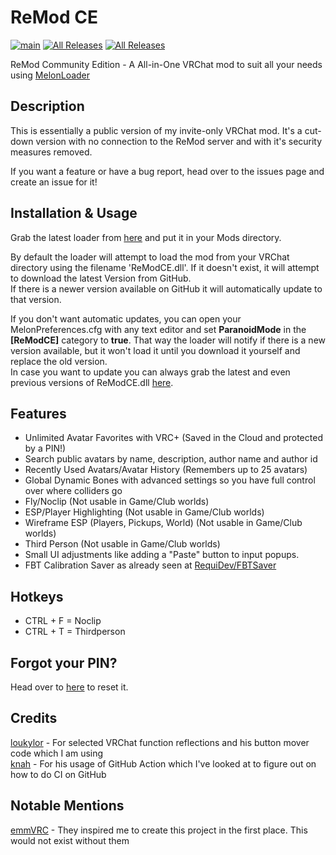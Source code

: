 # ReMod CE

[![main](https://img.shields.io/github/workflow/status/RequiDev/ReModCE/main?style=for-the-badge)](https://github.com/RequiDev/ReModCE/actions/workflows/main.yml)
[![All Releases](https://img.shields.io/github/downloads/RequiDev/ReModCE/total.svg?style=for-the-badge&logo=appveyor)](https://github.com/RequiDev/ReModCE/releases)
[![All Releases](https://img.shields.io/github/downloads/RequiDev/ReModCE/latest/total.svg?style=for-the-badge&logo=appveyor)](https://github.com/RequiDev/ReModCE/releases/latest)


ReMod Community Edition - A All-in-One VRChat mod to suit all your needs using [MelonLoader](https://github.com/LavaGang/MelonLoader)

## Description
This is essentially a public version of my invite-only VRChat mod. It's a cut-down version with no connection to the ReMod server and with it's security measures removed.  

If you want a feature or have a bug report, head over to the issues page and create an issue for it!

## Installation & Usage
Grab the latest loader from [here](https://api.vrcmg.com/v0/mods/246/ReModCE.Loader.dll) and put it in your Mods directory.  

By default the loader will attempt to load the mod from your VRChat directory using the filename 'ReModCE.dll'. If it doesn't exist, it will attempt to download the latest Version from GitHub.  
If there is a newer version available on GitHub it will automatically update to that version.  

If you don't want automatic updates, you can open your MelonPreferences.cfg with any text editor and set **ParanoidMode** in the **[ReModCE]** category to **true**. That way the loader will notify if there is a new version available, but it won't load it until you download it yourself and replace the old version.  
In case you want to update you can always grab the latest and even previous versions of ReModCE.dll [here](https://github.com/RequiDev/ReModCE/releases/).

## Features
* Unlimited Avatar Favorites with VRC+ (Saved in the Cloud and protected by a PIN!)
* Search public avatars by name, description, author name and author id
* Recently Used Avatars/Avatar History (Remembers up to 25 avatars)
* Global Dynamic Bones with advanced settings so you have full control over where colliders go
* Fly/Noclip (Not usable in Game/Club worlds)
* ESP/Player Highlighting (Not usable in Game/Club worlds)
* Wireframe ESP (Players, Pickups, World) (Not usable in Game/Club worlds)
* Third Person (Not usable in Game/Club worlds)
* Small UI adjustments like adding a "Paste" button to input popups.
* FBT Calibration Saver as already seen at [RequiDev/FBTSaver](https://github.com/RequiDev/FBTSaver)

## Hotkeys
* CTRL + F = Noclip
* CTRL + T = Thirdperson

## Forgot your PIN?
Head over to [here](https://requi.dev/remod/pin.php) to reset it.

## Credits
[loukylor](https://github.com/loukylor) - For selected VRChat function reflections and his button mover code which I am using  
[knah](https://github.com/knah) - For his usage of GitHub Action which I've looked at to figure out on how to do CI on GitHub

## Notable Mentions
[emmVRC](https://github.com/emmVRC) - They inspired me to create this project in the first place. This would not exist without them  
